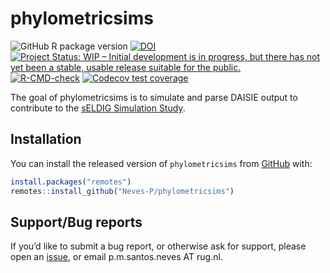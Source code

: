 
<!-- README.md is generated from README.Rmd. Please edit that file -->

# phylometricsims

<!-- badges: start -->

![GitHub R package
version](https://img.shields.io/github/r-package/v/Neves-P/phylometricsims)
[![DOI](https://zenodo.org/badge/DOI/10.5281/zenodo.4034884.svg)](https://doi.org/10.5281/zenodo.4034884)
[![Project Status: WIP – Initial development is in progress, but there
has not yet been a stable, usable release suitable for the
public.](https://www.repostatus.org/badges/latest/active.svg)](https://www.repostatus.org/#active)
[![R-CMD-check](https://github.com/Neves-P/phylometricsims/workflows/R-CMD-check/badge.svg)](https://github.com/Neves-P/phylometricsims/actions)
[![Codecov test
coverage](https://codecov.io/gh/Neves-P/phylometricsims/branch/master/graph/badge.svg)](https://codecov.io/gh/Neves-P/phylometricsims?branch=master)
<!-- badges: end -->

The goal of phylometricsims is to simulate and parse DAISIE output to
contribute to the [sELDIG Simulation
Study](https://github.com/sELDIG/SimulationStudy).

## Installation

You can install the released version of `phylometricsims` from
[GitHub](https://github.com/Neves-P/phylometricsims) with:

``` r
install.packages("remotes")
remotes::install_github("Neves-P/phylometricsims")
```

## Support/Bug reports

If you’d like to submit a bug report, or otherwise ask for support,
please open an
[issue](https://github.com/Neves-P/phylometricsims/issues), or email
p.m.santos.neves AT rug.nl.

